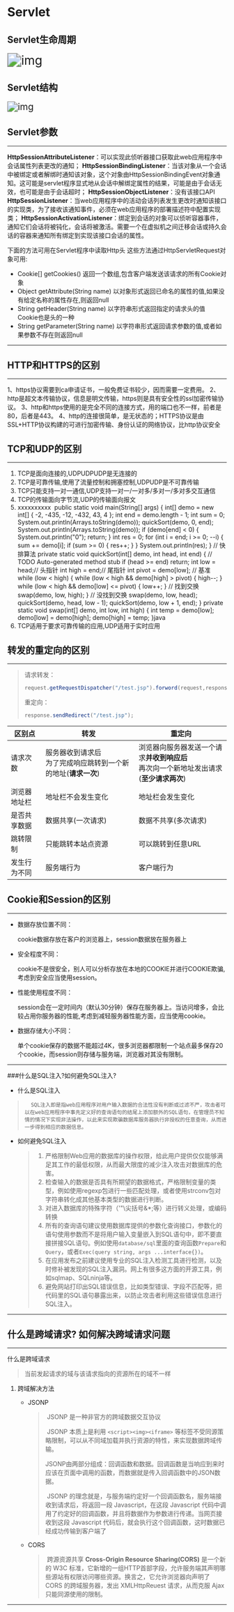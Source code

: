 # Servlet

## Servlet生命周期
<img src="https://cscgblog-1301638685.cos.ap-chengdu.myqcloud.com/javabasic/3252049_1503478423363_D9B23E5A78E8071F0BB0D7E0E456058E" alt="img" style="zoom:200%;" />

## Servlet结构
<img src="https://cscgblog-1301638685.cos.ap-chengdu.myqcloud.com/javabasic/9430388_1508834386231_FE8B1A979ADF6E3C2C114AF3F9CA693C" alt="img" style="zoom:150%;" />



## Servlet参数
---

**HttpSessionAttributeListener**：可以实现此侦听器接口获取此web应用程序中会话属性列表更改的通知；
**HttpSessionBindingListener**：当该对象从一个会话中被绑定或者解绑时通知该对象，这个对象由HttpSessionBindingEvent对象通知。这可能是servlet程序显式地从会话中解绑定属性的结果，可能是由于会话无效，也可能是由于会话超时；
**HttpSessionObjectListener**：没有该接口API
**HttpSessionListener**：当web应用程序中的活动会话列表发生更改时通知该接口的实现类，为了接收该通知事件，必须在web应用程序的部署描述符中配置实现类；
**HttpSessionActivationListener**：绑定到会话的对象可以侦听容器事件，通知它们会话将被钝化，会话将被激活。需要一个在虚拟机之间迁移会话或持久会话的容器来通知所有绑定到实现该接口会话的属性。

下面的方法可用在Servlet程序中读取Http头 这些方法通过HttpServletRequest对象可用:

- Cookie[] getCookies()     返回一个数组,包含客户端发送该请求的所有Cookie对象
- Object getAttribute(String name)   以对象形式返回已命名的属性的值,如果没有给定名称的属性存在,则返回null
- String getHeader(String name)  以字符串形式返回指定的请求头的值  Cookie也是头的一种
- String getParameter(String name)  以字符串形式返回请求参数的值,或者如果参数不存在则返回null



---
## HTTP和HTTPS的区别
---
1、https协议需要到ca申请证书，一般免费证书较少，因而需要一定费用。
2、http是超文本传输协议，信息是明文传输，https则是具有安全性的ssl加密传输协议。
3、http和https使用的是完全不同的连接方式，用的端口也不一样，前者是80，后者是443。
4、http的连接很简单，是无状态的；HTTPS协议是由SSL+HTTP协议构建的可进行加密传输、身份认证的网络协议，比http协议安全


## TCP和UDP的区别

---
1. TCP是面向连接的,UDPUDPUDP是无连接的
2. TCP是可靠传输,使用了流量控制和拥塞控制,UDPUDP是不可靠传输
3. TCP只能支持一对一通信,UDP支持一对一/一对多/多对一/多对多交互通信
4. TCP的传输面向字节流,UDP的传输面向报文
5. xxxxxxxxxx  public static void main(String[] args) {        int[] demo = new int[] { -2, -435, -12, -432, 43, 4 };        int end = demo.length - 1;        int sum = 0;        System.out.println(Arrays.toString(demo));        quickSort(demo, 0, end);        System.out.println(Arrays.toString(demo));        if (demo[end] < 0) {            System.out.println("0");            return;        }        int res = 0;        for (int i = end; i >= 0; --i) {            sum += demo[i];            if (sum >= 0) {                res++;            }                    }        System.out.println(res);    }    // 快排算法​    private static void quickSort(int[] demo, int head, int end) {        // TODO Auto-generated method stub        if (head >= end)            return;        int low = head;// 头指针        int high = end;// 尾指针        int pivot = demo[low]; // 基准        while (low < high) {            while (low < high && demo[high] > pivot) {                high--;            }            while (low < high && demo[low] <= pivot) {                low++;            }            // 找到交换            swap(demo, low, high);        }        // 没找到交换        swap(demo, low, head);        quickSort(demo, head, low - 1);        quickSort(demo, low + 1, end);    }​    private static void swap(int[] demo, int low, int high) {        int temp = demo[low];        demo[low] = demo[high];        demo[high] = temp;    }java
6. TCP适用于要求可靠传输的应用,UDP适用于实时应用

## 转发的重定向的区别
---
>请求转发：
>
>```java
>request.getRequestDispatcher("/test.jsp").forword(request,response);
>```
>
>重定向：
>
>```java
>response.sendRedirect("/test.jsp");
>```

| 区别点       | 转发                                                         | 重定向                                                       |
| ------------ | ------------------------------------------------------------ | ------------------------------------------------------------ |
| 请求次数     | 服务器收到请求后<br />为了完成响应跳转到一个新的地址(**请求一次**) | 浏览器向服务器发送一个请求**并收到响应后**<br />再次向一个新地址发出请求(**至少请求两次**) |
| 浏览器地址栏 | 地址栏不会发生变化                                           | 地址栏会发生变化                                             |
| 是否共享数据 | 数据共享(一次请求)                                           | 数据不共享(多次请求)                                         |
| 跳转限制     | 只能跳转本站点资源                                           | 可以跳转到任意URL                                            |
| 发生行为不同 | 服务端行为                                                   | 客户端行为                                                   |

## Cookie和Session的区别
---
- 数据存放位置不同：

    cookie数据存放在客户的浏览器上，session数据放在服务器上

- 安全程度不同：

    cookie不是很安全，别人可以分析存放在本地的COOKIE并进行COOKIE欺骗,考虑到安全应当使用session。

- 性能使用程度不同：

    session会在一定时间内（默认30分钟）保存在服务器上。当访问增多，会比较占用你服务器的性能,考虑到减轻服务器性能方面，应当使用cookie。

- 数据存储大小不同：

    单个cookie保存的数据不能超过4K，很多浏览器都限制一个站点最多保存20个cookie，而session则存储与服务端，浏览器对其没有限制。
---
###什么是SQL注入?如何避免SQL注入?

- 什么是SQL注入

>		SQL注入即是指web应用程序对用户输入数据的合法性没有判断或过滤不严，攻击者可以在web应用程序中事先定义好的查询语句的结尾上添加额外的SQL语句，在管理员不知情的情况下实现非法操作，以此来实现欺骗数据库服务器执行非授权的任意查询，从而进一步得到相应的数据信息。

- 如何避免SQL注入

  >1. 严格限制Web应用的数据库的操作权限，给此用户提供仅仅能够满足其工作的最低权限，从而最大限度的减少注入攻击对数据库的危害。
  >2. 检查输入的数据是否具有所期望的数据格式，严格限制变量的类型，例如使用regexp包进行一些匹配处理，或者使用strconv包对字符串转化成其他基本类型的数据进行判断。
  >3. 对进入数据库的特殊字符（'"\尖括号&*;等）进行转义处理，或编码转换
  >4. 所有的查询语句建议使用数据库提供的参数化查询接口，参数化的语句使用参数而不是将用户输入变量嵌入到SQL语句中，即不要直接拼接SQL语句。例如使用`database/sql`里面的查询函数`Prepare`和`Query`，或者`Exec(query string, args ...interface{})`。
  >5. 在应用发布之前建议使用专业的SQL注入检测工具进行检测，以及时修补被发现的SQL注入漏洞。网上有很多这方面的开源工具，例如sqlmap、SQLninja等。
  >6. 避免网站打印出SQL错误信息，比如类型错误、字段不匹配等，把代码里的SQL语句暴露出来，以防止攻击者利用这些错误信息进行SQL注入。
---

## 什么是跨域请求? 如何解决跨域请求问题
---
什么是跨域请求

>当前发起请求的域与该请求指向的资源所在的域不一样

1. 跨域解决方法

   - JSONP

     >​		JSONP 是一种非官方的跨域数据交互协议
     >
     >​		JSONP 本质上是利用 `<script><img><iframe>` 等标签不受同源策略限制，可以从不同域加载并执行资源的特性，来实现数据跨域传输。
     >
     >​		JSONP由两部分组成：回调函数和数据。回调函数是当响应到来时应该在页面中调用的函数，而数据就是传入回调函数中的JSON数据。
     >
     >​		JSONP 的理念就是，与服务端约定好一个回调函数名，服务端接收到请求后，将返回一段 Javascript，在这段  Javascript 代码中调用了约定好的回调函数，并且将数据作为参数进行传递。当网页接收到这段 Javascript 代码后，就会执行这个回调函数，这时数据已经成功传输到客户端了

   - CORS

     >​		跨源资源共享 **Cross-Origin Resource Sharing(CORS)** 是一个新的 W3C 标准，它新增的一组HTTP首部字段，允许服务端其声明哪些源站有权限访问哪些资源。换言之，它允许浏览器向声明了 CORS 的跨域服务器，发出 XMLHttpReuest 请求，从而克服 Ajax 只能同源使用的限制。
---
